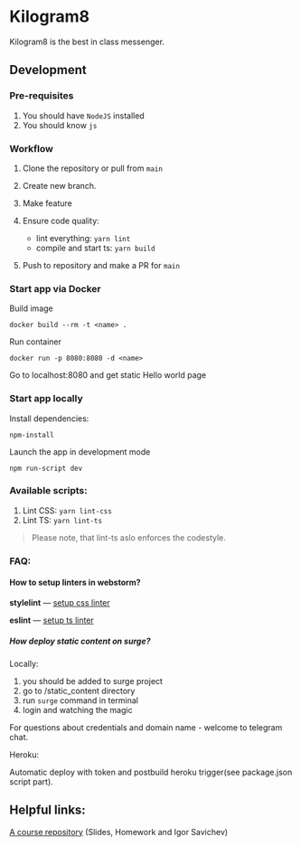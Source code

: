 # Kilogram8

Kilogram8 is the best in class messenger. 

## Development

### Pre-requisites

1. You should have `NodeJS` installed 
2. You should know `js`


### Workflow

1. Clone the repository or pull from `main`
2. Create new branch.
3. Make feature
4. Ensure code quality:
   * lint everything: `yarn lint`
   * compile and start ts: `yarn build`
      
5. Push to repository and make a PR for `main`



### Start app via Docker

Build image

`docker build --rm -t <name> .`

Run container

`docker run -p 8080:8080 -d <name>`

Go to localhost:8080 and get static Hello world page


### Start app locally

Install dependencies:

`npm-install`

Launch the app in development mode

`npm run-script dev`


### Available scripts:

1. Lint CSS: `yarn lint-css`
2. Lint TS: `yarn lint-ts`

> Please note, that lint-ts aslo enforces the codestyle.


### FAQ:

#### How to setup linters in webstorm?

**stylelint** — [setup css linter](https://www.jetbrains.com/help/webstorm/using-stylelint-code-quality-tool.html)

**eslint** — [setup ts linter](https://www.jetbrains.com/help/webstorm/eslint.html#ws_js_linters_eslint_install)

##### How deploy static content on surge?

Locally:
1. you should be added to surge project
2. go to /static_content directory
3. run `surge` command in terminal
4. login and watching the magic

For questions about credentials and domain name - welcome to telegram chat.

Heroku: 

Automatic deploy with token and postbuild heroku trigger(see package.json script part).


## Helpful links:

[A course repository](https://github.com/urfu-2020/slides) (Slides, Homework and Igor Savichev) 
